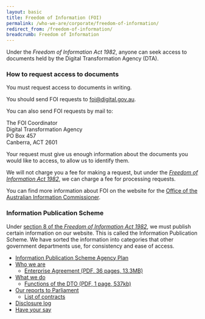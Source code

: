 ```yaml
---
layout: basic
title: Freedom of Information (FOI)
permalink: /who-we-are/corporate/freedom-of-information/
redirect_from: /freedom-of-information/
breadcrumb: Freedom of Information
---
```

<div class="lede">Under the <em>Freedom of Information Act 1982</em>, anyone can seek access to documents held by the Digital Transformation Agency (DTA).</div>

### How to request access to documents

You must request access to documents in writing.

You should send FOI requests to [foi@digital.gov.au](mailto:foi@digital.gov.au).

You can also send FOI requests by mail to:

The FOI Coordinator<br/>
Digital Transformation Agency<br/>
PO Box 457<br/>
Canberra, ACT 2601<br/>

Your request must give us enough information about the documents you would like to access, to allow us to identify them.

We will not charge you a fee for making a request, but under the [*Freedom of Information Act 1982*](https://www.legislation.gov.au/Series/C2004A02562), we can charge a fee for processing requests.

You can find more information about FOI on the website for the [Office of the Australian Information Commissioner](https://www.oaic.gov.au/).

### Information Publication Scheme

Under [section 8 of the *Freedom of Information Act 1982*](https://www.legislation.gov.au/Details/C2016C00745/Html/Text#_Toc455577354), we must publish certain information on our website. This is called the Information Publication Scheme. We have sorted the information into categories that other government departments use, for consistency and ease of access.

* [Information Publication Scheme Agency Plan](/who-we-are/corporate/freedom-of-information/information-publications-scheme-agency-plan/)
* [Who we are](/who-we-are/)
  * [Enterprise Agreement (PDF, 36 pages, 13.3MB)](/files/dto-enterprise-agreement-signed.pdf)
* [What we do](/what-we-do/)
  * [Functions of the DTO (PDF, 1 page, 537kb)](/files/dto-order-establishing.pdf)
* [Our reports to Parliament](/who-we-are/corporate/freedom-of-information/our-reports-to-parliament/)
  * [List of contracts](/contracts/)
* [Disclosure log](/who-we-are/corporate/freedom-of-information/disclosure-log/)
* [Have your say](/who-we-are/corporate/freedom-of-information/have-your-say/)
